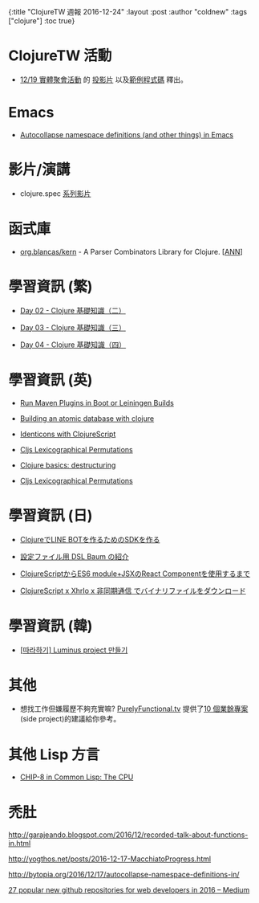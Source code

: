 {:title "ClojureTW 週報 2016-12-24"
:layout :post
:author "coldnew"
:tags  ["clojure"]
:toc true}

# ClojureTW 活動

* [12/19 實體聚會活動](https://www.meetup.com/Clojure-tw/events/235951132/) 的 [投影片](https://lovecankill.com/talks/intro-spec.html) 以及[範例程式碼](https://github.com/cataska/spec-talks/blob/master/src/spec_talks/intro.clj) 釋出。

# Emacs

* [Autocollapse namespace definitions (and other things) in Emacs](http://bytopia.org/2016/12/17/autocollapse-namespace-definitions-in/)

# 影片/演講

* clojure.spec [系列影片](https://www.reddit.com/r/Clojure/comments/5izvmg/clojure_spec_screencast_series/)


# 函式庫

* [org.blancas/kern](https://github.com/blancas/kern) -  A Parser Combinators Library for Clojure. [[ANN](https://groups.google.com/forum/#!msg/clojure/4aDUQfR9IaM/PuWrQbWyEAAJ)]

# 學習資訊 (繁)

* [Day 02 - Clojure 基礎知識（二）](http://ithelp.ithome.com.tw/articles/10186430)

* [Day 03 - Clojure 基礎知識（三）](http://ithelp.ithome.com.tw/articles/10186569)

* [Day 04 - Clojure 基礎知識（四）](http://ithelp.ithome.com.tw/articles/10186717)


# 學習資訊 (英)

* [Run Maven Plugins in Boot or Leiningen Builds](https://bigsolutions.io/2016/12/14/run-maven-plugins-in-boot-or-leiningen-builds/)

* [Building an atomic database with clojure](http://spootnik.org/entries/2016/12/17_building-an-atomic-database-with-clojure.html)

* [Identicons with ClojureScript](http://darrennewton.com/2016/12/17/identicons-with-clojurescript/)

* [Cljs Lexicographical Permutations](http://www.upgradingdave.com/blog/posts/2016-12-17-permutation.html)

* [Clojure basics: destructuring](https://paultopia.github.io/posts-output/destructuring/)

* [Cljs Lexicographical Permutations](http://www.upgradingdave.com/blog/posts/2016-12-17-permutation.html)

# 學習資訊 (日)

* [ClojureでLINE BOTを作るためのSDKを作る](http://qiita.com/xorphitus/items/2df261ac5951d09a436b)

* [設定ファイル用 DSL Baum の紹介](http://qiita.com/rfkm/items/0e38a0d81325f17e7653)

* [ClojureScriptからES6 module+JSXのReact Componentを使用するまで](http://qiita.com/If_I_were_boxp/items/cf5e1eb847afa2925cf1)

* [ClojureScript x XhrIo x 非同期通信 でバイナリファイルをダウンロード](http://qiita.com/blackawa/items/c83d3f08b71a02db9348)

# 學習資訊 (韓)

* [[따라하기] Luminus project 만들기](http://clojure.kr/for-newbie-leiningen-web-proj1)

# 其他

* 想找工作但嫌履歷不夠充實嘛? [PurelyFunctional.tv](https://purelyfunctional.tv) 提供了[10 個業餘專案](https://purelyfunctional.tv/functional-programming-career-guide/10-side-projects-resume/) (side project)的建議給你參考。

# 其他 Lisp 方言

* [CHIP-8 in Common Lisp: The CPU](http://stevelosh.com/blog/2016/12/chip8-cpu/)

# 禿肚

http://garajeando.blogspot.com/2016/12/recorded-talk-about-functions-in.html

http://yogthos.net/posts/2016-12-17-MacchiatoProgress.html

http://bytopia.org/2016/12/17/autocollapse-namespace-definitions-in/

[27 popular new github repositories for web developers in 2016 – Medium](https://medium.com/@NaviHenry1/27-popular-new-github-repositories-for-web-developers-in-2016-27cdcbba9779#.51gj0qass)
